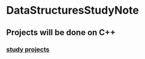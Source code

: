 # DataStructuresStudyNote

## Projects will be done on C++
### [study projects](https://github.com/k89jy/DataStructuresStudyNote/projects)
